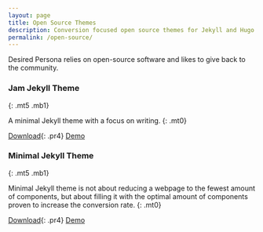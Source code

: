 ```yaml
---
layout: page
title: Open Source Themes
description: Conversion focused open source themes for Jekyll and Hugo.
permalink: /open-source/
---
```


Desired Persona relies on open-source software and likes to give back to the community.


### Jam Jekyll Theme
{: .mt5 .mb1}

A minimal Jekyll theme with a focus on writing.
{: .mt0}

[Download](https://github.com/desiredpersona/jekyll-theme-jam){: .pr4}
[Demo](https://desiredpersona.com)

### Minimal Jekyll Theme
{: .mt5 .mb1}

Minimal Jekyll theme is not about reducing a webpage to the fewest amount of components, but about filling it with the optimal amount of components proven to increase the conversion rate.
{: .mt0}

[Download](https://github.com/desiredpersona/minimal-jekyll-theme){: .pr4}
[Demo](https://desiredpersona.github.io/minimal-jekyll-theme/)